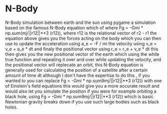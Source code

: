 # N-Body
N-Body simulation between earth and the sun using pygame
a simulation based on the famous N-Body equation which of where Fg = -Gmi * np.sum(mj/||r12||**3 (r12)), where r12 is the relational vector of r2 - r1
the equation above gives you the forces acting on the body which you can then use to update the acceleration using a_e = -F / mi
the velocity using v_e = v_e + a_e * dt
and finaly the positional vector using r_e = r_e + v_e * dt
this then gives you the new positional vector of the earth which using the while true function and repeating it over and over while updating the velocity,
and the positional vector will replecate an orbit, this N-Body equation is generally used for calculating the position of a satellite after a certain amount of time dt
although I don't have the expertise to do this , if you wanted to you can replace Fg = -Gmi * np.sum9mj/||r12||**3 (r12)) with one of Einstein's field equations 
this would give you a more accurate result and would also let you simulate the position if you were for example orbiting a black hole, using Fg = -Gmi * np.sum9mj/||r12||**3 (r12))
which is basic Newtonian gravity breaks down if you use such large bodies such as black holes.
